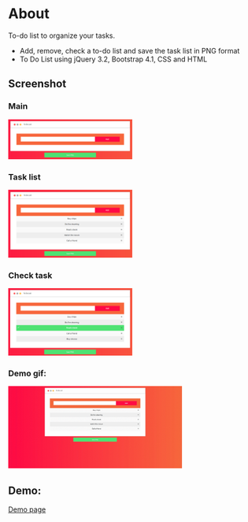 # About

To-do list to organize your tasks.

- Add, remove, check a to-do list and save the task list in PNG format
- To Do List using jQuery 3.2, Bootstrap 4.1, CSS and HTML

## Screenshot

### Main  
<img src="https://github.com/Art3m198/To-Do-List-App-JS/blob/main/images/1.PNG" width="50%" height="50%">  

### Task list  
<img src="https://github.com/Art3m198/To-Do-List-App-JS/blob/main/images/2.PNG" width="50%" height="50%">  

### Check task  
<img src="https://github.com/Art3m198/To-Do-List-App-JS/blob/main/images/2-2.PNG" width="50%" height="50%">  

### Demo gif:  
<img src="https://github.com/Art3m198/To-Do-List-App-JS/blob/main/images/3.gif" width="70%" height="70%">  

## Demo:

[Demo page](https://art3m198.github.io/To-Do-List-App-JS/)
